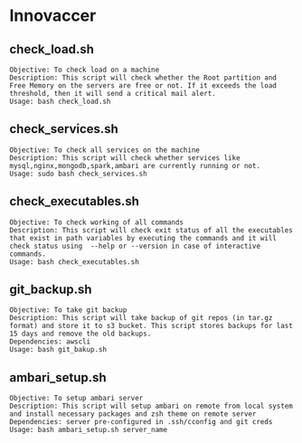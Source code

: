 # Innovaccer

## check_load.sh
	Objective: To check load on a machine  
	Description: This script will check whether the Root partition and Free Memory on the servers are free or not. If it exceeds the load threshold, then it will send a critical mail alert.  
	Usage: bash check_load.sh


## check_services.sh
	Objective: To check all services on the machine  
	Description: This script will check whether services like mysql,nginx,mongodb,spark,ambari are currently running or not.  
	Usage: sudo bash check_services.sh  


## check_executables.sh
	Objective: To check working of all commands   
	Description: This script will check exit status of all the executables that exist in path variables by executing the commands and it will check status using  --help or --version in case of interactive commands.  
	Usage: bash check_executables.sh

## git_backup.sh 
	Objective: To take git backup  
	Description: This script will take backup of git repos (in tar.gz format) and store it to s3 bucket. This script stores backups for last 15 days and remove the old backups.  
	Dependencies: awscli  
	Usage: bash git_bakup.sh

## ambari_setup.sh
	Objective: To setup ambari server
	Description: This script will setup ambari on remote from local system and install necessary packages and zsh theme on remote server 
	Dependencies: server pre-configured in .ssh/cconfig and git creds
	Usage: bash ambari_setup.sh server_name




